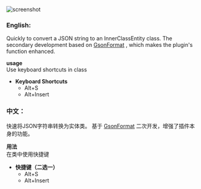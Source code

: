 ![screenshot](https://github.com/user-attachments/assets/f6edabf4-a91b-45d0-a5e3-316d8e0bdedc)

### English:

Quickly to convert a JSON string to an InnerClassEntity class. The secondary development based on [GsonFormat](https://plugins.jetbrains.com/plugin/7654-gsonformat) , which makes the plugin's function enhanced.  
  
**usage**  
Use keyboard shortcuts in class

- **Keyboard Shortcuts**
    - Alt+S
    - Alt+Insert

### 中文：

快速将JSON字符串转换为实体类。 基于 [GsonFormat](https://plugins.jetbrains.com/plugin/7654-gsonformat) 二次开发，增强了插件本身的功能。  
  
**用法**  
在类中使用快捷键

- **快捷键（二选一）**
    - Alt+S
    - Alt+Insert
